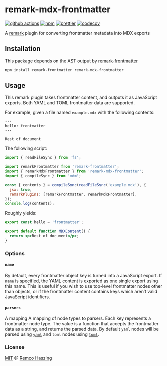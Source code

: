 # remark-mdx-frontmatter

[![github actions](https://github.com/remcohaszing/remark-mdx-frontmatter/actions/workflows/ci.yml/badge.svg)](https://github.com/remcohaszing/remark-mdx-frontmatter/actions/workflows/ci.yml)
[![npm](https://img.shields.io/npm/v/remark-mdx-frontmatter)](https://www.npmjs.com/package/remark-mdx-frontmatter)
[![prettier](https://img.shields.io/badge/code_style-prettier-ff69b4.svg)](https://prettier.io)
[![codecov](https://codecov.io/gh/remcohaszing/remark-mdx-frontmatter/branch/main/graph/badge.svg)](https://codecov.io/gh/remcohaszing/remark-mdx-frontmatter)

A [remark](https://remark.js.org) plugin for converting frontmatter metadata into MDX exports

## Installation

This package depends on the AST output by
[remark-frontmatter](https://github.com/remarkjs/remark-frontmatter)

```sh
npm install remark-frontmatter remark-mdx-frontmatter
```

## Usage

This remark plugin takes frontmatter content, and outputs it as JavaScript exports. Both YAML and
TOML frontmatter data are supported.

For example, given a file named `example.mdx` with the following contents:

```mdx
---
hello: frontmatter
---

Rest of document
```

The following script:

```js
import { readFileSync } from 'fs';

import remarkFrontmatter from 'remark-frontmatter';
import { remarkMdxFrontmatter } from 'remark-mdx-frontmatter';
import { compileSync } from 'xdm';

const { contents } = compileSync(readFileSync('example.mdx'), {
  jsx: true,
  remarkPlugins: [remarkFrontmatter, remarkMdxFrontmatter],
});
console.log(contents);
```

Roughly yields:

```jsx
export const hello = 'frontmatter';

export default function MDXContent() {
  return <p>Rest of document</p>;
}
```

### Options

#### `name`

By default, every frontmatter object key is turned into a JavaScript export. If `name` is specified,
the YAML content is exported as one single export using this name. This is useful if you wish to use
top-level frontmatter nodes other than objects, or if the frontmatter content contains keys which
aren’t valid JavaScript identifiers.

#### `parsers`

A mapping A mapping of node types to parsers. Each key represents a frontmatter node type. The value
is a function that accepts the frontmatter data as a string, and returns the parsed data. By default
`yaml` nodes will be parsed using [`yaml`](https://github.com/eemeli/yaml) and `toml` nodes using
[`toml`](https://github.com/BinaryMuse/toml-node).

### License

[MIT](LICENSE.md) @ [Remco Haszing](https://github.com/remcohaszing)
